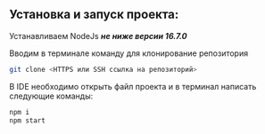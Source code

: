 ## Установка и запуск проекта:

Устанавливаем NodeJs **_не ниже версии 16.7.0_**

Вводим в терминале команду для клонирование репозитория

```bash
git clone <HTTPS или SSH ссылка на репозиторий>
```

В IDE необходимо открыть файл проекта и в терминал написать следующие команды:

```bash
npm i
npm start
```
